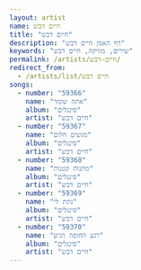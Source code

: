 ```yaml
---
layout: artist
name: חיים דבש
title: "חיים דבש"
description: "דף האמן חיים דבש"
keywords: "שירים, מוזיקה, חיים דבש"
permalink: /artists/חיים-דבש/
redirect_from:
  - /artists/list/חיים דבש
songs:
  - number: "59366"
    name: "אתה שומר"
    album: "סינגלים"
    artist: "חיים דבש"
  - number: "59367"
    name: "מגשים חלום"
    album: "סינגלים"
    artist: "חיים דבש"
  - number: "59368"
    name: "מתנות קטנות"
    album: "סינגלים"
    artist: "חיים דבש"
  - number: "59369"
    name: "נתת לי"
    album: "סינגלים"
    artist: "חיים דבש"
  - number: "59370"
    name: "רגע החופה הגיע"
    album: "סינגלים"
    artist: "חיים דבש"
---
```

